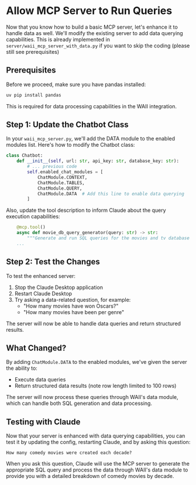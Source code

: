 # Allow MCP Server to Run Queries

Now that you know how to build a basic MCP server, let's enhance it to handle data as well. We'll modify the existing server to add data querying capabilities.
This is already implemented in `server/waii_mcp_server_with_data.py` if you want to skip the coding (please still see prerequisites)

## Prerequisites

Before we proceed, make sure you have pandas installed:

```bash
uv pip install pandas
```

This is required for data processing capabilities in the WAII integration.

## Step 1: Update the Chatbot Class

In your `waii_mcp_server.py`, we'll add the DATA module to the enabled modules list. Here's how to modify the Chatbot class:

```python
class Chatbot:
    def __init__(self, url: str, api_key: str, database_key: str):
        # ... previous code
        self.enabled_chat_modules = [
            ChatModule.CONTEXT,
            ChatModule.TABLES,
            ChatModule.QUERY,
            ChatModule.DATA  # Add this line to enable data querying
        ]
```

Also, update the tool description to inform Claude about the query execution capabilities:
```python
    @mcp.tool()
    async def movie_db_query_generator(query: str) -> str:
        """Generate and run SQL queries for the movies and tv database based on natural language questions. Includes information about genres, directors, actors, awards, keywords, finances, and more.
    ...
```

## Step 2: Test the Changes

To test the enhanced server:

1. Stop the Claude Desktop application
2. Restart Claude Desktop
3. Try asking a data-related question, for example:
   - "How many movies have won Oscars?"
   - "How many movies have been per genre"

The server will now be able to handle data queries and return structured results.

## What Changed?

By adding `ChatModule.DATA` to the enabled modules, we've given the server the ability to:
- Execute data queries
- Return structured data results (note row length limited to 100 rows)

The server will now process these queries through WAII's data module, which can handle both SQL generation and data processing.

## Testing with Claude

Now that your server is enhanced with data querying capabilities, you can test it by updating the config, restarting Claude, and by asking this question:

```
How many comedy movies were created each decade?
```

When you ask this question, Claude will use the MCP server to generate the appropriate SQL query and process the data through WAII's data module to provide you with a detailed breakdown of comedy movies by decade.
